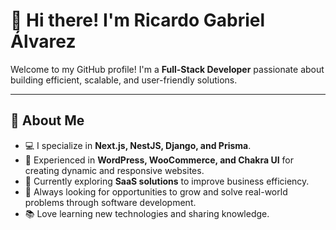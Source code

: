 # 👋 Hi there! I'm Ricardo Gabriel Álvarez

Welcome to my GitHub profile! I'm a **Full-Stack Developer** passionate about building efficient, scalable, and user-friendly solutions. 

---

## 🌟 About Me

- 💻 I specialize in **Next.js, NestJS, Django, and Prisma**.
- 🎨 Experienced in **WordPress, WooCommerce, and Chakra UI** for creating dynamic and responsive websites.
- 🌱 Currently exploring **SaaS solutions** to improve business efficiency.
- 🚀 Always looking for opportunities to grow and solve real-world problems through software development.
- 📚 Love learning new technologies and sharing knowledge.

